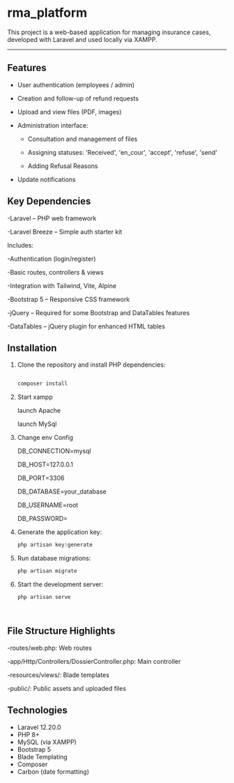 
# rma_platform

This project is a web-based application for managing insurance cases, developed with Laravel and used locally via XAMPP.

---



## Features

- User authentication (employees / admin)

- Creation and follow-up of refund requests

- Upload and view files (PDF, images)

- Administration interface:

  - Consultation and management of files

  - Assigning statuses: 'Received', 'en_cour', 'accept', 'refuse', 'send'

  - Adding Refusal Reasons
  
- Update notifications



##  Key Dependencies
-Laravel – PHP web framework

-Laravel Breeze – Simple auth  starter kit  

Includes:

-Authentication (login/register)

-Basic routes, controllers & views

-Integration with Tailwind, Vite, Alpine

-Bootstrap 5 – Responsive CSS framework 

-jQuery – Required for some Bootstrap and DataTables features

-DataTables – jQuery plugin for enhanced HTML tables
## Installation

1. Clone the repository and install PHP dependencies:
   
   ```bash

   composer install

2. Start xampp

    launch Apache

    launch MySql
    
3. Change env Config

    DB_CONNECTION=mysql

    DB_HOST=127.0.0.1

    DB_PORT=3306

    DB_DATABASE=your_database

    DB_USERNAME=root
    
    DB_PASSWORD=

4. Generate the application key:

    ```bash
    php artisan key:generate

5. Run database migrations:

    ```bash
    php artisan migrate

6. Start the development server:

    ```bash
    php artisan serve



    
##  File Structure Highlights
-routes/web.php: Web routes

-app/Http/Controllers/DossierController.php: Main controller

-resources/views/: Blade templates

-public/: Public assets and uploaded files
## Technologies
- Laravel 12.20.0
- PHP 8+
- MySQL (via XAMPP)
- Bootstrap 5
- Blade Templating
- Composer
- Carbon (date formatting)
